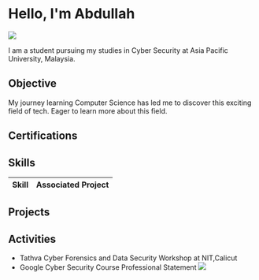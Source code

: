 # Hello, I'm Abdullah 
<a href="https://www.linkedin.com/in/abdullah-noushad-4885b030b/"><img src="https://img.shields.io/badge/-LinkedIn-0072b1?&style=for-the-badge&logo=linkedin&logoColor=white" /></a>

I am a student pursuing my studies in Cyber Security at Asia Pacific University, Malaysia. 

## Objective

My journey learning Computer Science has led me to discover this exciting field of tech. Eager to learn more about this field.

## Certifications
  


## Skills

| Skill                                         | Associated Project         |
|-----------------------------------------------|----------------------------|



## Projects


## Activities

- Tathva Cyber Forensics and Data Security Workshop at NIT,Calicut
- Google Cyber Security Course Professional Statement <b href="https://docs.google.com/document/d/1M14Tn2Gyp_YqZ5vPQAuY5rvticc8m9ShtXqqV0LxlNQ/edit?usp=sharing"><img src="https://img.shields.io/badge/-Google%20Docs-4285F4?&style=for-the-badge&logo=google-docs&logoColor=white" /></b>
